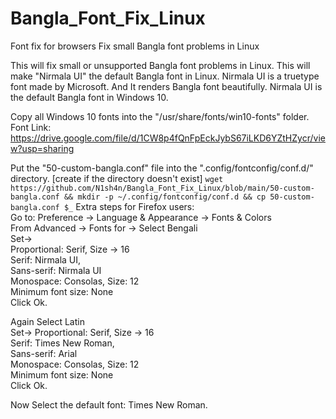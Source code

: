 # Bangla_Font_Fix_Linux
Font fix for browsers
Fix small Bangla font problems in Linux

This will fix small or unsupported Bangla font problems in Linux. This will make "Nirmala UI" the default Bangla font in Linux. Nirmala UI is a truetype font made by Microsoft. And It renders Bangla font beautifully. Nirmala UI is the default Bangla font in Windows 10.

Copy all Windows 10 fonts into the "/usr/share/fonts/win10-fonts" folder. Font Link: https://drive.google.com/file/d/1CW8p4fQnFpEckJybS67iLKD6YZtHZycr/view?usp=sharing

Put the "50-custom-bangla.conf" file into the ".config/fontconfig/conf.d/" directory. [create if the directory doesn't exist]
```wget https://github.com/N1sh4n/Bangla_Font_Fix_Linux/blob/main/50-custom-bangla.conf && mkdir -p ~/.config/fontconfig/conf.d && cp 50-custom-bangla.conf $_```
Extra steps for Firefox users:  
Go to: Preference -> Language & Appearance -> Fonts & Colors  
From Advanced -> Fonts for -> Select Bengali  
Set->  
Proportional: Serif, Size -> 16  
Serif: Nirmala UI,    
Sans-serif: Nirmala UI  
Monospace: Consolas, Size: 12  
Minimum font size: None  
Click Ok.  
  
Again Select Latin  
Set-> Proportional: Serif, Size -> 16  
Serif: Times New Roman,   
Sans-serif: Arial  
Monospace: Consolas, Size: 12  
Minimum font size: None  
Click Ok.  
  
Now Select the default font: Times New Roman.
